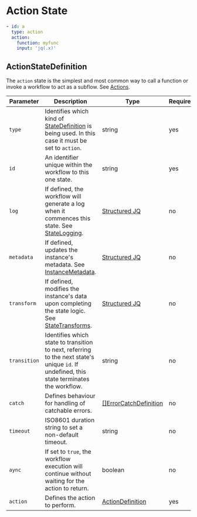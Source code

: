 # Action State 

```yaml
- id: a
  type: action
  action:
    function: myfunc
    input: 'jq(.x)'
```

## ActionStateDefinition 

The `action` state is the simplest and most common way to call a function or invoke a workflow to act as a subflow. See [Actions](./actions.md). 

| Parameter | Description | Type | Required |
| --- | --- | --- | --- |
| `type` | Identifies which kind of [StateDefinition](./states.md) is being used. In this case it must be set to `action`. | string | yes | 
| `id` | An identifier unique within the workflow to this one state. | string | yes |
| `log` | If defined, the workflow will generate a log when it commences this state. See [StateLogging](./logging.md). | [Structured JQ](../instance-data/structured-jx.md) | no |
| `metadata` | If defined, updates the instance's metadata. See [InstanceMetadata](./metadata.md). | [Structured JQ](../instance-data/structured-jx.md) | no |
| `transform` | If defined, modifies the instance's data upon completing the state logic. See [StateTransforms](../instance-data/transforms.md). | [Structured JQ](../instance-data/structured-jx.md) | no |
| `transition` | Identifies which state to transition to next, referring to the next state's unique `id`. If undefined, this state terminates the workflow. | string | no |
| `catch` | Defines behaviour for handling of catchable errors.  | [[]ErrorCatchDefinition](./errors.md) | no |
| `timeout` | ISO8601 duration string to set a non-default timeout. | string | no | 
| `aync` | If set to `true`, the workflow execution will continue without waiting for the action to return.  | boolean | no | 
| `action` | Defines the action to perform. | [ActionDefinition](./actions.md) | yes |
